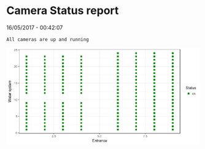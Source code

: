 Camera Status report
================
16/05/2017 - 00:42:07

    All cameras are up and running

![](camreport_files/figure-markdown_github/unnamed-chunk-2-1.png)
